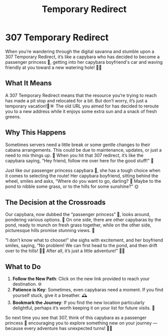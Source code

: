 ﻿---
category: 3xx
code: 307
cover: https://firebasestorage.googleapis.com/v0/b/capy-http.appspot.com/o/Capy-307-750x600.webp?alt=media
thumbnail: https://firebasestorage.googleapis.com/v0/b/capy-http.appspot.com/o/Capy-307-250x200.webp?alt=media
coverAlt: Temporary Redirect
description: Temporary Redirect
pubDate: 2014-06-01
tags:
- 3xx
title: Temporary Redirect
---


# 307 Temporary Redirect

When you’re wandering through the digital savanna and stumble upon a 307 Temporary Redirect, it’s like a capybara who has decided to become a passenger princess 👑, getting into her capybara boyfriend's car and waving friendly at you toward a new watering hole! 🦦🚗

## What It Means
A 307 Temporary Redirect means that the resource you’re trying to reach has made a pit stop and relocated for a bit. But don’t worry, it’s just a temporary vacation!🌴☀️ The old URL you aimed for has decided to reroute you to a new address while it enjoys some extra sun and a snack of fresh greens.

## Why This Happens

Sometimes servers need a little break or some gentle changes to their cabana arrangements. This could be due to maintenance, updates, or just a need to mix things up. 🔄 When you hit that 307 redirect, it’s like the capybara saying, “Hey friend, follow me over here for the good stuff!” 🐾

Just like our passenger princess capybara 👑, she has a tough choice when it comes to selecting the route! Her capybara boyfriend, sitting behind the wheel, smiles and asks, “Where do you want to go, darling? 💖 Maybe to the pond to nibble some grass, or to the hills for some sunshine?” 🌞

## The Decision at the Crossroads

Our capybara, now dubbed the “passenger princess” 👑, looks around, pondering various options. 🤔 On one side, there are other capybaras by the pond, ready to munch on fresh grass together, while on the other side, picturesque hills promise stunning views. 🌅

“I don’t know what to choose!” she sighs with excitement, and her boyfriend smiles, saying, “No problem! We can first head to the pond, and then drift over to the hills! 🚙💨 After all, it’s just a little adventure!” 🌳💕

## What to Do

1. **Follow the New Path**: Click on the new link provided to reach your destination. 🌐
2. **Patience is Key**:  Sometimes, even capybaras need a moment. If you find yourself stuck, give it a breather. 🕰️
3. **Bookmark the Journey**:  If you find the new location particularly delightful, perhaps it’s worth keeping it on your list for future visits. 📍

So next time you see that 307, think of this capybara as a passenger princess 👑 encouraging you to explore something new on your journey — because every adventure has unexpected turns! 🌈🚗